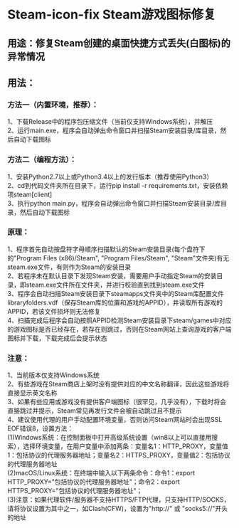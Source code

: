 # Steam-icon-fix Steam游戏图标修复
## 用途：修复Steam创建的桌面快捷方式丢失(白图标)的异常情况
## 用法：
### 方法一（内置环境，推荐）：
1、下载Release中的程序包压缩文件（当前仅支持Windows系统），并解压  
2、运行main.exe，程序会自动弹出命令窗口并扫描Steam安装目录/库目录，然后自动下载图标

### 方法二（编程方法）：
1、安装Python2.7以上或Python3.4以上的发行版本（推荐使用Python3）  
2、cd到代码文件夹所在目录下，运行pip install -r requirements.txt，安装依赖项steam[client]  
3、执行python main.py，程序会自动弹出命令窗口并扫描Steam安装目录/库目录，然后自动下载图标  

### 原理：
1、程序首先自动按盘符字母顺序扫描默认的Steam安装目录(每个盘符下的"Program Files (x86)/Steam", "Program Files/Steam", "Steam"文件夹)有无steam.exe文件，有则作为Steam的安装目录  
2、若程序未在默认目录下发现Steam安装，需要用户手动指定Steam的安装目录，即steam.exe文件所在文件夹，并进行校验直到找到steam.exe文件  
3、程序会自动扫描Steam安装目录下steamapps文件夹中的Steam库配置文件libraryfolders.vdf（保存Steam库的位置和游戏的APPID），并读取所有游戏的APPID，若该文件损坏则无法修复  
4、扫描完成后程序会自动按照APPID检测Steam安装目录下steam/games中对应的游戏图标是否已经存在，若存在则跳过，否则在Steam网站上查询游戏的客户端图标并下载，下载完成后会提示状态  

### 注意：
1、当前版本仅支持Windows系统  
2、有些游戏在Steam商店上架时没有提供对应的中文名称翻译，因此这些游戏将直接显示英文名称  
3、如果有些应用或游戏没有提供客户端图标（很罕见，几乎没有），下载时将会直接跳过并提示，Steam常见再发行文件会被自动跳过且不提示  
4、建议使用代理的用户手动配置环境变量，否则访问Steam网站时会出现SSL EOF错误8，设置方法：  
(1)Windows系统：在控制面板中打开高级系统设置（win8以上可以直接用搜索），选择环境变量，在用户变量中添加两条：变量名1：HTTP_PROXY，变量值1：包括协议的代理服务器地址；变量名2：HTTPS_PROXY，变量值2：包括协议的代理服务器地址  
(2)macOS/Linux系统：在终端中输入以下两条命令：命令1：export HTTP_PROXY="包括协议的代理服务器地址"；命令2：export HTTPS_PROXY="包括协议的代理服务器地址"；  
(3)注意：如果代理软件/服务器不支持HTTPS/FTP代理，只支持HTTP/SOCKS，请将协议设置为其中之一，如Clash(CFW)，设置为"http://" 或 "socks5://"开头的地址  

